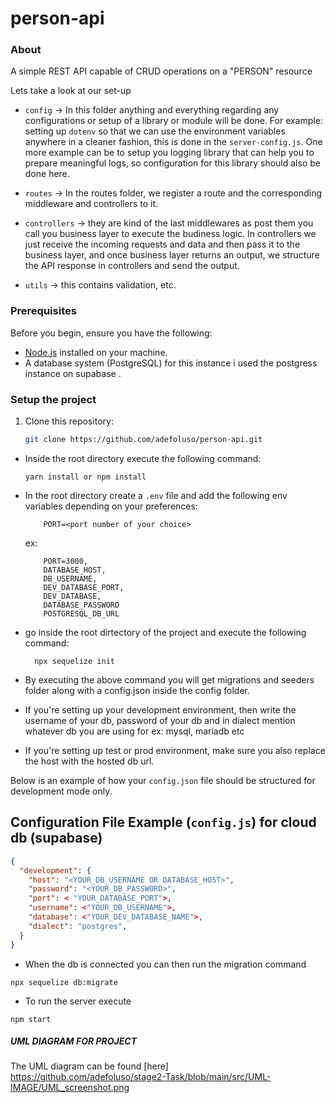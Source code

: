 # person-api

### <a name="about">About</a>

A simple REST API capable of CRUD operations on a "PERSON" resource

Lets take a look at our set-up

- `config` -> In this folder anything and everything regarding any configurations or setup of a library or module will be done. For example: setting up `dotenv` so that we can use the environment variables anywhere in a cleaner fashion, this is done in the `server-config.js`. One more example can be to setup you logging library that can help you to prepare meaningful logs, so configuration for this library should also be done here.

- `routes` -> In the routes folder, we register a route and the corresponding middleware and controllers to it.

- `controllers` -> they are kind of the last middlewares as post them you call you business layer to execute the budiness logic. In controllers we just receive the incoming requests and data and then pass it to the business layer, and once business layer returns an output, we structure the API response in controllers and send the output.


- `utils` -> this contains validation, etc.

### Prerequisites

Before you begin, ensure you have the following:

- [Node.js](https://nodejs.org/) installed on your machine.
- A database system (PostgreSQL) for this instance i used the postgress instance on supabase .

### Setup the project

1. Clone this repository:

   ```bash
   git clone https://github.com/adefoluso/person-api.git
   ```

- Inside the root directory execute the following command:

  ```
  yarn install or npm install
  ```

- In the root directory create a `.env` file and add the following env variables depending on your preferences:

    ```
        PORT=<port number of your choice>

    ```

    ex:

    ```
        PORT=3000,
        DATABASE_HOST,
        DB_USERNAME,
        DEV_DATABASE_PORT,
        DEV_DATABASE,
        DATABASE_PASSWORD
        POSTGRESQL_DB_URL
    ```

- go inside the root dirtectory of the project and execute the following command:

    ```
      npx sequelize init
    ```

- By executing the above command you will get migrations and seeders folder along with a config.json inside the config folder.
- If you're setting up your development environment, then write the username of your db, password of your db and in dialect mention whatever db you are using for ex: mysql, mariadb etc
- If you're setting up test or prod environment, make sure you also replace the host with the hosted db url.

Below is an example of how your `config.json` file should be structured for development mode only.

## Configuration File Example (`config.js`) for cloud db (supabase)

```json
{
  "development": {
    "host": "<YOUR_DB_USERNAME OR DATABASE_HOST>",
    "password": "<YOUR_DB_PASSWORD>",
    "port": < "YOUR_DATABASE_PORT">,
    "username": <"YOUR_DB_USERNAME">,
    "database": <"YOUR_DEV_DATABASE_NAME">,
    "dialect": "postgres",
  }
}
```

- When the db is connected you can then run the migration command
```
npx sequelize db:migrate
```
- To run the server execute

 ```
 npm start
 ```

##### UML DIAGRAM FOR PROJECT
The UML diagram can be found [here] <https://github.com/adefoluso/stage2-Task/blob/main/src/UML-IMAGE/UML_screenshot.png>
